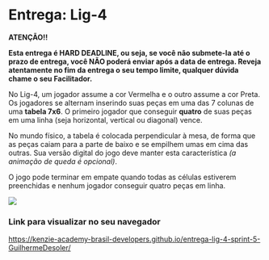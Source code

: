 # Entrega: Lig-4

**ATENÇÃO!!**

**Esta entrega é HARD DEADLINE, ou seja, se você não submete-la até o prazo de entrega, você NÃO poderá enviar após a data de entrega. Reveja atentamente no fim da entrega o seu tempo limite, qualquer dúvida chame o seu Facilitador.**

No Lig-4, um jogador assume a cor Vermelha e o outro assume a cor Preta. Os jogadores se alternam inserindo suas peças em uma das 7 colunas de uma **tabela 7x6**. O primeiro jogador que conseguir **quatro** de suas peças em uma linha (seja horizontal, vertical ou diagonal) vence.

No mundo físico, a tabela é colocada perpendicular à mesa, de forma que as peças caiam para a parte de baixo e se empilhem umas em cima das outras. Sua versão digital do jogo deve manter esta característica *(a animação de queda é opcional)*.

O jogo pode terminar em empate quando todas as células estiverem preenchidas e nenhum jogador conseguir quatro peças em linha.

![](http://mathworld.wolfram.com/images/gifs/connect4.gif)

### Link para visualizar no seu navegador
https://kenzie-academy-brasil-developers.github.io/entrega-lig-4-sprint-5-GuilhermeDesoler/

